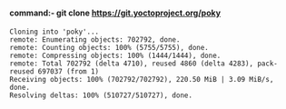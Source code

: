 
#### command:- git clone https://git.yoctoproject.org/poky
```
Cloning into 'poky'...
remote: Enumerating objects: 702792, done.
remote: Counting objects: 100% (5755/5755), done.
remote: Compressing objects: 100% (1444/1444), done.
remote: Total 702792 (delta 4710), reused 4860 (delta 4283), pack-reused 697037 (from 1)
Receiving objects: 100% (702792/702792), 220.50 MiB | 3.09 MiB/s, done.
Resolving deltas: 100% (510727/510727), done.
```
